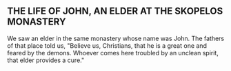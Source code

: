 ## THE LIFE OF JOHN, AN ELDER AT THE SKOPELOS MONASTERY

We saw an elder in the same monastery whose name was John. The fathers of that place told us, "Believe us, Christians, that he is a great one and feared by the demons. Whoever comes here troubled by an unclean spirit, that elder provides a cure."
